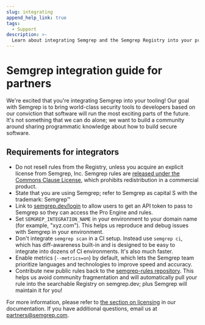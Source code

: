 ```yaml
---
slug: integrating
append_help_link: true
tags:
  - Support
description: >-
  Learn about integrating Semgrep and the Semgrep Registry into your product.
---
```


# Semgrep integration guide for partners

We're excited that you're integrating Semgrep into your tooling! Our goal with Semgrep is to bring world-class security tools to developers based on our conviction that software will run the most exciting parts of the future. It's not something that we can do alone; we want to build a community around sharing programmatic knowledge about how to build secure software.

## Requirements for integrators

* Do not resell rules from the Registry, unless you acquire an explicit license from Semgrep, Inc. Semgrep rules are [released under the Commons Clause License](https://github.com/semgrep/semgrep-rules/blob/develop/LICENSE), which prohibits redistribution in a commercial product.
* State that you are using Semgrep; refer to Semgrep as capital S with the trademark: Semgrep™
* Link to [semgrep.dev/login](https://semgrep.dev/login) to allow users to get an API token to pass to Semgrep so they can access the Pro Engine and rules.
* Set `SEMGREP_INTEGRATION_NAME` in your environment to your domain name (for example, "xyz.com"). This helps us reproduce and debug issues with Semgrep in your environment.
* Don't integrate `semgrep scan` in a CI setup. Instead use `semgrep ci`, which has diff-awareness built-in and is designed to be easy to integrate into dozens of CI environments. It's also much faster.
* Enable metrics (`--metrics=on`) by default, which lets the Semgrep team prioritize languages and technologies to improve speed and accuracy.
* Contribute new public rules back to the [semgrep-rules repository](https://github.com/semgrep/semgrep-rules). This helps us avoid community fragmentation and will automatically pull your rule into the searchable Registry on semgrep.dev; plus Semgrep will maintain it for you!

For more information, please refer to [the section on licensing](licensing.md) in our documentation. If you have additional questions, email us at [partners@semgrep.com](mailto:partners@semgrep.com). 
